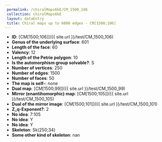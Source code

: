 ```yaml
--- 
 permalink: /chiralMaps6kE/CM_1500_106 
 collection: chiralMaps6kE
 layout: dataEntry
 title: Chiral maps up to 6000 edges - CM[1500;106]
---
```


- **ID**: [CM[1500;106]]({{ site.url }}/test/CM_1500_106)
- **Genus of the underlying surface**: 601
- **Length of the face**: 60
- **Valency**: 12
- **Length of the Petrie polygon**: 10
- **Is the automorphism group solvable?**: S
- **Number of vertices**: 250
- **Number of edges**: 1500
- **Number of faces**: 50
- **The map is self-**: none
- **Dual map**: [CM[1500;99]]({{ site.url }}/test/CM_1500_99)
- **Mirror (enantihomorphic) map**: [CM[1500;105]]({{ site.url }}/test/CM_1500_105)
- **Dual of the mirror image**: [CM[1500;101]]({{ site.url }}/test/CM_1500_101)
- **Z_q-Exponent?**: 2
- **No idea**:  7:105
- **No idea**: Y
- **No idea**: Y
- **Skeleton**: Sk(250;34)
- **Some other kind of skeleton**: nan
